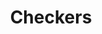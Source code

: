 ---
title: "Checkers"
url: /pretoria/checkers-cnr-castle-gate-crescent-and-koedoesnek-avenue/
shop: supermarket
---